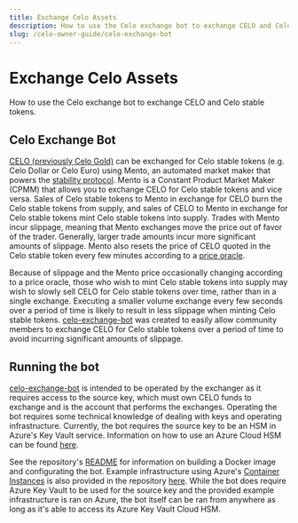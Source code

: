 ```yaml
---
title: Exchange Celo Assets
description: How to use the Celo exchange bot to exchange CELO and Celo stable tokens.
slug: /celo-owner-guide/celo-exchange-bot
---
```


# Exchange Celo Assets

How to use the Celo exchange bot to exchange CELO and Celo stable tokens.

## Celo Exchange Bot

[CELO (previously Celo Gold)](../overview.md#background-and-key-concepts) can be exchanged for Celo stable tokens (e.g. Celo Dollar or Celo Euro) using Mento, an automated market maker that powers the [stability protocol](../celo-codebase/protocol/stability/doto.md). Mento is a Constant Product Market Maker (CPMM) that allows you to exchange CELO for Celo stable tokens and vice versa. Sales of Celo stable tokens to Mento in exchange for CELO burn the Celo stable tokens from supply, and sales of CELO to Mento in exchange for Celo stable tokens mint Celo stable tokens into supply. Trades with Mento incur slippage, meaning that Mento exchanges move the price out of favor of the trader. Generally, larger trade amounts incur more significant amounts of slippage. Mento also resets the price of CELO quoted in the Celo stable token every few minutes according to a [price oracle](../celo-codebase/protocol/stability/oracles.md).

Because of slippage and the Mento price occasionally changing according to a price oracle, those who wish to mint Celo stable tokens into supply may wish to slowly sell CELO for Celo stable tokens over time, rather than in a single exchange. Executing a smaller volume exchange every few seconds over a period of time is likely to result in less slippage when minting Celo stable tokens. [celo-exchange-bot](https://github.com/celo-org/celo-exchange-bot) was created to easily allow community members to exchange CELO for Celo stable tokens over a period of time to avoid incurring significant amounts of slippage.

## Running the bot

[celo-exchange-bot](https://github.com/celo-org/celo-exchange-bot) is intended to be operated by the exchanger as it requires access to the source key, which must own CELO funds to exchange and is the account that performs the exchanges. Operating the bot requires some technical knowledge of dealing with keys and operating infrastructure. Currently, the bot requires the source key to be an HSM in Azure's Key Vault service. Information on how to use an Azure Cloud HSM can be found [here](../developer-resources/integrations/cloud-hsm.md).

See the repository's [README](https://github.com/celo-org/celo-exchange-bot) for information on building a Docker image and configurating the bot. Example infrastructure using Azure's [Container Instances](https://azure.microsoft.com/en-gb/services/container-instances/) is also provided in the repository [here](https://github.com/celo-org/celo-exchange-bot/tree/master/infrastructure-example). While the bot does require Azure Key Vault to be used for the source key and the provided example infrastructure is ran on Azure, the bot itself can be ran from anywhere as long as it's able to access its Azure Key Vault Cloud HSM.